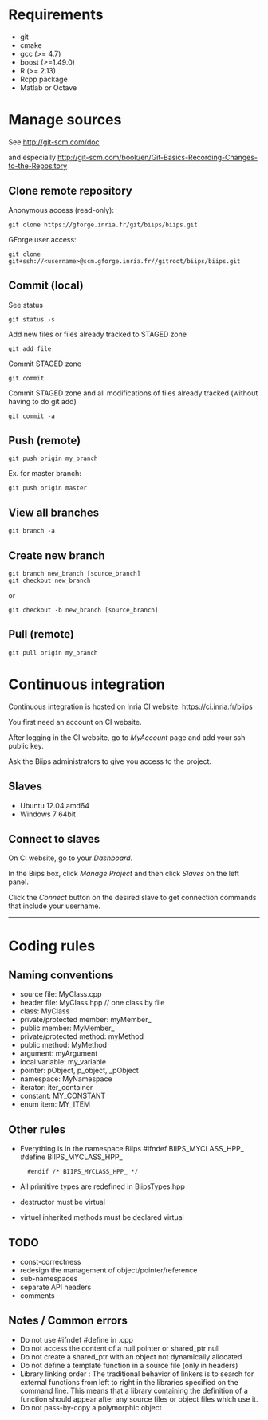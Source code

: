 Requirements
======================
* git
* cmake
* gcc (>= 4.7)
* boost (>=1.49.0)
* R (>= 2.13)
* Rcpp package
* Matlab or Octave

Manage sources
======================
See http://git-scm.com/doc

and especially
http://git-scm.com/book/en/Git-Basics-Recording-Changes-to-the-Repository

Clone remote repository
-----------------------
Anonymous access (read-only):

    git clone https://gforge.inria.fr/git/biips/biips.git
    
GForge user access:

    git clone git+ssh://<username>@scm.gforge.inria.fr//gitroot/biips/biips.git
    
Commit (local)
-----------------------

See status

    git status -s

Add new files or files already tracked to STAGED zone

    git add file

Commit STAGED zone

    git commit

Commit STAGED zone and all modifications of files already tracked (without having to do git add)

    git commit -a
    
Push (remote)
-----------------------

    git push origin my_branch

Ex. for master branch:

    git push origin master

View all branches
-----------------------

    git branch -a

Create new branch
-----------------------
    git branch new_branch [source_branch]
    git checkout new_branch

or 

    git checkout -b new_branch [source_branch]

Pull (remote)
-----------------------

    git pull origin my_branch

Continuous integration
==========================
Continuous integration is hosted on Inria CI website: https://ci.inria.fr/biips

You first need an account on CI website.

After logging in the CI website, go to *MyAccount* page and add your ssh public key.

Ask the Biips administrators to give you access to the project.

Slaves
--------------
* Ubuntu 12.04 amd64
* Windows 7 64bit

Connect to slaves
--------------
On CI website, go to your *Dashboard*.

In the Biips box, click *Manage Project* and then click *Slaves* on the left panel.

Click the *Connect* button on the desired slave to get connection commands that include your username.


---------------------------------------------------------------------

Coding rules
============

Naming conventions
-------------------
* source file: MyClass.cpp
* header file: MyClass.hpp // one class by file
* class: MyClass
* private/protected member: myMember_
* public member: MyMember_
* private/protected method: myMethod
* public method: MyMethod
* argument: myArgument
* local variable: my_variable
* pointer: pObject, p_object, _pObject
* namespace: MyNamespace
* iterator: iter_container
* constant: MY_CONSTANT
* enum item: MY_ITEM

Other rules
------------
* Everything is in the namespace Biips
		#ifndef BIIPS_MYCLASS_HPP_
		#define BIIPS_MYCLASS_HPP_
		
		#endif /* BIIPS_MYCLASS_HPP_ */

* All primitive types are redefined in BiipsTypes.hpp
* destructor must be virtual
* virtuel inherited methods must be declared virtual

TODO
---------
* const-correctness
* redesign the management of object/pointer/reference
* sub-namespaces
* separate API headers
* comments
 
Notes / Common errors
--------------------------
* Do not use #ifndef #define in .cpp
* Do not access the content of a null pointer or shared_ptr null
* Do not create a shared_ptr with an object not dynamically allocated
* Do not define a template function in a source file (only in headers)
* Library linking order : The traditional behavior of linkers is to search 
  for external functions from left to right in the libraries specified on the 
  command line. This means that a library containing the definition of a function 
  should appear after any source files or object files which use it.
* Do not pass-by-copy a polymorphic object

